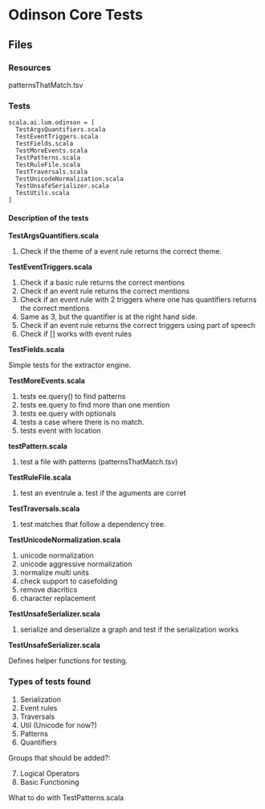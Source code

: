 # Odinson Core Tests

## Files

### Resources

patternsThatMatch.tsv

### Tests

```
scala.ai.lum.odinson = [
  TestArgsQuantifiers.scala
  TestEventTriggers.scala
  TestFields.scala
  TestMoreEvents.scala
  TestPatterns.scala
  TestRuleFile.scala
  TestTraversals.scala
  TestUnicodeNormalization.scala
  TestUnsafeSerializer.scala
  TestUtils.scala
]
```

#### Description of the tests

**TestArgsQuantifiers.scala**

1. Check if the theme of a event rule returns the correct theme.

**TestEventTriggers.scala**

1. Check if a basic rule returns the correct mentions
2. Check if an event rule returns the correct mentions
3. Check if an event rule with 2 triggers where one has quantifiers returns the correct mentions
4. Same as 3, but the quantifier is at the right hand side.
5. Check if an event rule returns the correct triggers using part of speech
6. Check if [] works with event rules

**TestFields.scala**

Simple tests for the extractor engine.

**TestMoreEvents.scala**

1. tests ee.query() to find patterns
2. tests ee.query to find more than one mention
3. tests ee.query with optionals
4. tests a case where there is no match.
5. tests event with location

**testPattern.scala**

1. test a file with patterns (patternsThatMatch.tsv)

**TestRuleFile.scala**

1. test an eventrule
a. test if the aguments are corret

**TestTraversals.scala**

1. test matches that follow a dependency tree.

**TestUnicodeNormalization.scala**

1. unicode normalization
2. unicode aggressive normalization
3. normalize multi units
4. check support to casefolding
5. remove diacritics
6. character replacement


**TestUnsafeSerializer.scala**

1. serialize and deserialize a graph and test if the serialization works

**TestUnsafeSerializer.scala**

Defines helper functions for testing.

### Types of tests found

1. Serialization
2. Event rules
3. Traversals
4. Util (Unicode for now?)
5. Patterns
6. Quantifiers

Groups that should be added?:

7. Logical Operators
8. Basic Functioning


What to do with TestPatterns.scala
